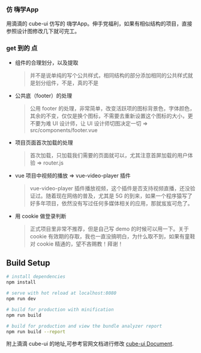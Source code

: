 ### 仿 嗨学App

用滴滴的 cube-ui 仿写的 嗨学App。伸手党福利，如果有相似结构的项目，直接参照设计图修改几下就可完工。

### get 到的 点

* 组件的合理划分，以及提取

	> 并不是说单纯的写个公共样式，相同结构的部分添加相同的公共样式就是划分组件，不是，真的不是

* 公共底（footer）的处理

	> 公用 footer 的处理，非常简单，改变活跃项的图标背景色，字体颜色，其余的不变，仅仅是换个图标，不需要去重新设置这个图标的大小，更不要为难 UI 设计师，让 UI 设计师切图决定一切 => src/components/footer.vue

* 项目页面首次加载的处理

	> 首次加载，只加载我们需要的页面就可以，尤其注意首屏加载的用户体验 => router.js

* vue 项目中视频的播放 => vue-video-player 插件

	> vue-video-player 插件播放视频，这个插件是否支持视频直播，还没验证过。随着现在网络的普及，尤其是 5G 的到来，如果一个程序猿写了好多年项目，依然没有写过任何多媒体相关的应用，那就岌岌可危了。

* 用 cookie 做登录判断

	> 正式项目里非常不推荐，但是自己写 demo 的时候可以用一下。关于 cookie 有效期的存取，我也一直没搞明白，为什么取不到，如果有童鞋对 cookie 精通的，望不吝赐教！拜谢！

## Build Setup

``` bash
# install dependencies
npm install

# serve with hot reload at localhost:8080
npm run dev

# build for production with minification
npm run build

# build for production and view the bundle analyzer report
npm run build --report
```

附上滴滴 cube-ui 的地址,可参考官网文档进行修改 [cube-ui Document](https://didi.github.io/cube-ui/#/zh-CN).
